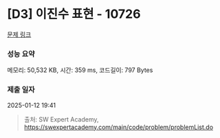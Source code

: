 # [D3] 이진수 표현 - 10726 

[문제 링크](https://swexpertacademy.com/main/code/problem/problemDetail.do?contestProbId=AXRSXf_a9qsDFAXS) 

### 성능 요약

메모리: 50,532 KB, 시간: 359 ms, 코드길이: 797 Bytes

### 제출 일자

2025-01-12 19:41



> 출처: SW Expert Academy, https://swexpertacademy.com/main/code/problem/problemList.do